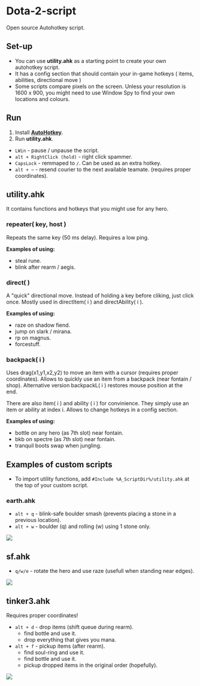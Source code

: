 # Dota-2-script
Open source Autohotkey script.

## Set-up
* You can use **utility.ahk** as a starting point to create your own autohotkey script.
* It has a config section that should contain your in-game hotkeys ( items, abilities, directional move )
* Some scripts compare pixels on the screen. Unless your resolution is 1600 x 900, you might need to use Window Spy to find your own locations and colours.

## Run
1. Install [**AutoHotkey**](https://autohotkey.com/download/).
2. Run **utility.ahk**.

* `LWin` - pause / unpause the script.
* `alt + RightClick (hold)` - right click spammer.
* `CapsLock` - remmaped to `/`. Can be used as an extra hotkey.
* `alt + ~` - resend courier to the next available teamate. (requires proper coordinates). 

## utility.ahk
It contains functions and hotkeys that you might use for any hero.

### repeater( key, host )
Repeats the same key (50 ms delay). Requires a low ping.

**Examples of using:**
* steal rune. 
* blink after rearm / aegis.

### direct( )
A "quick" directional move. Instead of holding a key before cliking, just click once. Mostly used in directItem( i ) and directAbility( i ).

**Examples of using:**
* raze on shadow fiend. 
* jump on slark / mirana.
* rp on magnus. 
* forcestuff.

### backpack( i ) 
Uses drag(x1,y1,x2,y2) to move an item with a cursor (requires proper coordinates). Allows to quickly use an item from a backpack (near fontain / shop). Alternative version backpackL( i ) restores mouse position at the end. 

There are also  item( i ) and ability ( i ) for convinience. They simply use an item or ability at index i. Allows to change hotkeys in a config section.

**Examples of using:**
* bottle on any hero (as 7th slot) near fontain.
* bkb on spectre (as 7th slot) near fontain. 
* tranquil boots swap when jungling.


## Examples of custom scripts
* To import utility functions, add `#Include %A_ScriptDir%/utility.ahk` at the top of your custom script.

### earth.ahk 
* `alt + q` - blink-safe boulder smash (prevents placing a stone in a previous location).
* `alt + w` - boulder (q) and rolling (w) using 1 stone only.

<a href='https://photos.google.com/share/AF1QipM8nC1isaOdMMlGHSjo88Px1PB5M1THSoTuINmtbAm3NNHSegNHH_GVnNDj9CCp8A?key=dlFGSDhidFUxUnVsQjRRVFZNQV96ZU1Ka1BLWFJR'/><img src='https://lh3.googleusercontent.com/F8ax7MZDXmUAtYzHfyWWTO7B47j4_yoDumuIlCqyAfF6AQVibhe5z9wd5B4ybFTawIXXsVSBpg3vadq6KnIlhSqODRVoUVX4GfPknTgjfI02C71VXu7CNhaf4r6XHJPJyyCWvrAdYN7YuxqQ3c2GNBYNwtEm4-yeRKoJqIVBKROE-YN2_tYdTsNuiKIF8lYXKehtQ0vyGcUNbgwD0q3n8l1O5eZsD7c5uvnIXRWSeVzYxEJxp3HXQJKrtzWyDssTIIRjXML-1_M5ZQZvidsLlp188Q5OBAZyTVWf-KCCALCGBoxKKCTa7tElGRPyYgirdnxwT1eAQT9PfV4zC7208oLKQcwqxUeyGm4YvpiZ2b_ZImb7_ibMgTzJdo_jZhpI8Mz2Bu73R7bHtVPwi_2WAiemuTQ404Fd_btl8ciaC06TcBDUWPnK08Rd0drAeTzJij3HKzR41U_tKkOs5t2bl3YGV5vgJQuAIswYtTQU96m3i7zY2QeK38IxWK8nHzuAiJ6dWs0uQ10yoq6qlpgZZQcTwMFMq2-lgs_p-XBpULplD9S1xKcYKiT4pq0qdiRxWxEbe0GNVkphXWuac8XCjrV9jHaXTd_8VaNq9QCm0pBUvD0J6St-rB0owzspaPqUrVQl56kkrUa2rRfANT6oVGn4Mg2SWrVe_A=w1364-h767-no' /></a>

## sf.ahk 
* `q/w/e` - rotate the hero and use raze (usefull when standing near edges).

<a href='https://photos.google.com/share/AF1QipOaeWFNBmnsrGPRVVeBfvAHFLoG3BEPnL8deRxEz6tjUJ2gMzO_HlnzdWzvh_5gag?key=Rk4wUEpIcTQ5OFZmSGtXY2xibURGemRnNXhZWmJR'/><img src='https://lh3.googleusercontent.com/D3KiasiCK-EDmF9-cTGhRNxtj-moqzE6sfrHSQAfuFFP4XDNCB1lMLjEI4R-S6usJB_UTceTpaFE9Rc2cF30kd6aXHIrRrFXjlH6ZhPndKKJIOlmH-wtLccBJojQr0fGZQiKKA58Uw6esEMqmiGEV3YRIE91rNJ-59sqLEgbqsWBtB3yJSygAFcxRnfYspVr-K6_bLM-cSeZ6-gORIGJDas_Avgd0ueHz01GmElNP232jmhlNriaC_f7lLcRA9KsRFXnnpMDFLwnTYrh61uT9DDYP3ijXM_betTzZp1A7qWcoE6u_B2lsmeMlxVRGBdzAe6TB8Z85ZjPEwWRyeM1CNqKSEm8fdufOtZNj9Vi2eHYR0lUoq36JJexrZNh5255VUoH14RMbuYowQVPRqK8BuHxVHbEZ3VCgB_vQkW8XMrc-oD-M1rZ4vKghPKD90IKbQ88UvHzPnjSuhTpDKFwrqj0g8hQtMDl-fpLPIQdufybLe2AAKSrhvEXU-smnrVXwBNC3hmFK2BlBnsBD9TNo6xZZn3j6yjghI5m-ZFHqSxURCgS-tOu0ZQ3hRJGNVCkD4BTgF6u60FvRAUE7RKSzjdEk407J1oshlU2qC8z1d3WuzVqzlY_9LQDkiE4N2aEeQ3vN326BiBGk2K48yzuVxYs-050N1_SIw=w1364-h767-no' /></a>


## tinker3.ahk
Requires proper coordinates!

* `alt + d` - drop items (shift queue during rearm). 
  * find bottle and use it.
  * drop everything that gives you mana.
* `alt + f` - pickup items (after rearm).
  * find soul-ring and use it.
  * find bottle and use it.
  * pickup dropped items in the original order (hopefully).

<a href='https://photos.google.com/share/AF1QipOz5fZZx3X_L-59v4_Ay_XWxmEPgYi7-MnCPKLY7fNUbMAR9wW_6eDvn-84VxhMlw?key=WW1nSUY3RWlQNXY3TmV2WmNuWllRYUdMbnVHTHFn'/><img src='https://lh3.googleusercontent.com/iqu5LAz6E4X0IWqjxu9FCVfXE8rjZbaWmS4EXR5wwUZDGrYwI-nqjti52ZDzXdfgaj4_m1vwwHQ__Oynox346BvIKTM0VIumgdIwyzWu2SWs22oUcoDi__ccIwHwRQ7nYXInhzCppmFOFd0BhxZVeX6o46pupkok55WnZCPE_8L7ZxmEHS9zwJrN0BhueTiRwAxhsG4aZguXf1GriljPEyqOf6AetFAuGSoU7g7NaO2u0IhJddkYPTxlRbPRRP6O-iDXJczkiTBVALqrJJ1LfU0FuskWmbaI6a7vorydNFZaLbulGUkM1e9ZXJ3mtUwYAqOGjhgXhgDLSWSSEZ3wRBSRSEde86SZXwmRh_GcQXJ4yZriUujitWxWfbdVyZm_qnqcQCmQghdlFpFcuVuHzWhkpq63L1gV43oGhNHDzSSnUlIanUPkIq36bD-k8hnf_bwmaj3zytHSOhy1ic5DoS6QMOwmEomk4g9MpybxSu5NQWp-dXnkLre-jJ1qP73Nbfe0nsv8onatgq76aLAegwjV1EgOH8-ygMtd6ukM4W7OX6dAFaEX5k19rQF7uJHHALUqeNOxXVEcpzzw5RZSFgvqAPN8-zLeTcT8SWvV3rG1Is5JgGtcl8-UjHBwNNyQkXRdzbVmywEHRnHcmz3a2C38JezNgMxVCw=w1092-h614-no' /></a>
